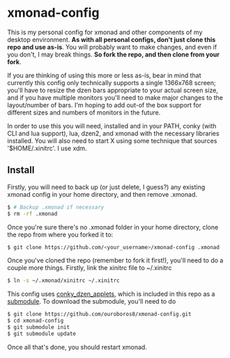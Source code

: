 xmonad-config
=============

This is my personal config for xmonad and other components of my desktop
environment. **As with all personal configs, don't just clone this repo and use
as-is**. You will probably want to make changes, and even if you don't, I may
break things. **So fork the repo, and then clone from your fork**.

If you are thinking of using this more or less as-is, bear in mind that
currently this config only technically supports a single 1366x768 screen; you'll
have to resize the dzen bars appropriate to your actual screen size, and if you
have multiple monitors you'll need to make major changes to the layout/number of
bars. I'm hoping to add out-of the box support for different sizes and numbers
of monitors in the future.

In order to use this you will need, installed and in your PATH, conky (with CLI
and lua support), lua, dzen2, and xmonad with the necessary libraries installed.
You will also need to start X using some technique that sources
'$HOME/.xinitrc'. I use xdm.

## Install

Firstly, you will need to back up (or
just delete, I guess?) any existing xmonad config in your home directory, and
then remove .xmonad.

```bash
$ # Backup .xmonad if necessary
$ rm -rf .xmonad
```

Once you're sure there's no .xmonad folder in your home directory, clone the
repo from where you forked it to:
```bash
$ git clone https://github.com/<your_username>/xmonad-config .xmonad
```

Once you've cloned the repo (remember to fork it first!), you'll need to do a
couple more things. Firstly, link the xinitrc file to ~/.xinitrc
```bash
$ ln -s ~/.xmonad/xinitrc ~/.xinitrc
```
This config uses
[conky\_dzen\_applets](https://github.com/ouroboros8/conky_dzen_applets), which
is included in this repo as a
[submodule](http://git-scm.com/book/en/v2/Git-Tools-Submodules). To download the
submodule, you'll need to do
```bash
$ git clone https://github.com/ouroboros8/xmonad-config.git
$ cd xmonad-config
$ git submodule init
$ git submodule update
```

Once all that's done, you should restart xmonad.
